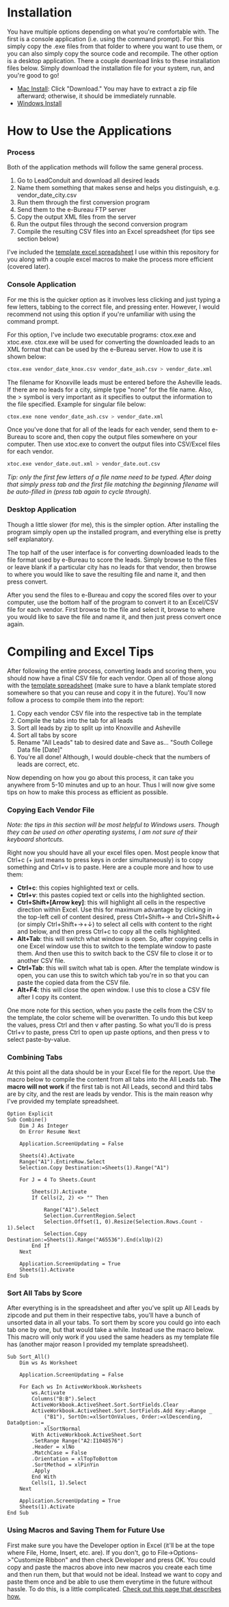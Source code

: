 Installation
=============

You have multiple options depending on what you're comfortable with. The first
is a console application (i.e. using the command prompt). For this simply copy
the .exe files from that folder to where you want to use them, or you can also
simply copy the source code and recompile. The other option is a desktop
application. There a couple download links to these installation files below.
Simply download the installation file for your system, run, and you're good to go!

- [Mac Install](https://app.box.com/leadconverisoncraft-mac "Install Lead Conversion for Mac OS X"): Click "Download." You may have to extract a zip file afterward; otherwise, it should be immediately runnable.
- [Windows Install](https://github.com/twlamere/Lead_Conversion_Craft/raw/master/desktop_app/LeadConversionInstaller.exe "Install Lead Converstion for Windows")



How to Use the Applications
=============================

### Process

Both of the application methods will follow the same general process.

1. Go to LeadConduit and download all desired leads
2. Name them something that makes sense and helps you distinguish, e.g. vendor_date_city.csv
3. Run them through the first conversion program
4. Send them to the e-Bureau FTP server
5. Copy the output XML files from the server
6. Run the output files through the second conversion program
7. Compile the resulting CSV files into an Excel spreadsheet (for tips see section below)

I've included the [template excel spreadsheet](https://github.com/twlamere/Lead_Conversion_Craft/raw/master/South%20College%20Data%20file%20Month%20dd.xlsx "Excel Template") I use within this repository for you
along with a couple excel macros to make the process more efficient (covered later).

### Console Application

For me this is the quicker option as it involves less clicking and just typing
a few letters, tabbing to the correct file, and pressing enter. However, I 
would recommend not using this option if you're unfamiliar with using the 
command prompt.

For this option, I've include two executable programs: ctox.exe and xtoc.exe. ctox.exe 
will be used for converting the downloaded leads to an XML format that can be used
by the e-Bureau server. How to use it is shown below:

```bash
ctox.exe vendor_date_knox.csv vendor_date_ash.csv > vendor_date.xml
```

The filename for Knoxville leads must be entered before the Asheville leads. If there are
no leads for a city, simple type "none" for the file name. Also, the > symbol is very important
as it specifies to output the information to the file specified. Example for singular file below:

```bash
ctox.exe none vendor_date_ash.csv > vendor_date.xml
```

Once you've done that for all of the leads for each vender, send them to e-Bureau to score 
and, then copy the output files somewhere on your computer. Then use xtoc.exe to convert the output files into 
CSV/Excel files for each vendor.

```bash
xtoc.exe vendor_date.out.xml > vendor_date.out.csv
```

*Tip: only the first few letters of a file name need to be typed. After doing that simply press tab 
and the first file matching the beginning filename will be auto-filled in (press tab again to cycle through).*

### Desktop Application

Though a little slower (for me), this is the simpler option. After installing the program simply
open up the installed program, and everything else is pretty self explanatory. 

The top half of the user interface is for converting downloaded leads to the 
file format used by e-Bureau to score the leads. Simply browse to the files or 
leave blank if a particular city has no leads for that vendor, then browse to 
where you would like to save the resulting file and name it, and then press
convert.

After you send the files to e-Bureau and copy the scored files over to your computer,
use the bottom half of the program to convert it to an Excel/CSV file for each vendor. First browse
to the file and select it, browse to where you would like to save the file and name it, 
and then just press convert once again.


Compiling and Excel Tips
===========================

After following the entire process, converting leads and scoring them, you should
now have a final CSV file for each vendor. Open all of those along with the [template
spreadsheet](https://github.com/twlamere/Lead_Conversion_Craft/raw/master/South%20College%20Data%20file%20Month%20dd.xlsx "Excel Template") (make sure to have a blank template stored somewhere so 
that you can reuse and copy it in the future). You'll now follow a process to compile
them into the report:

1. Copy each vendor CSV file into the respective tab in the template
2. Compile the tabs into the tab for all leads
3. Sort all leads by zip to split up into Knoxville and Asheville
4. Sort all tabs by score
5. Rename "All Leads" tab to desired date and Save as... "South College Data file [Date]"
6. You're all done! Although, I would double-check that the numbers of leads are correct, etc.

Now depending on how you go about this process, it can take you anywhere from 5-10 
minutes and up to an hour. Thus I will now give some tips on how to make this
process as efficient as possible.

### Copying Each Vendor File

*Note: the tips in this section will be most helpful to Windows users. Though they can
be used on other operating systems, I am not sure of their keyboard shortcuts.*

Right now you should have all your excel files open. Most people know that Ctrl+c 
(+ just means to press keys in order simultaneously) is to copy something and 
Ctrl+v is to paste. Here are a couple more and how to use them:

- **Ctrl+c**: this copies highlighted text or cells.
- **Ctrl+v**: this pastes copied text or cells into the highlighted section.
- **Ctrl+Shift+[Arrow key]**: this will highlight all cells in the respective direction
within Excel. Use this for maximum advantage by clicking in the top-left cell of content
desired, press Ctrl+Shift+→ and Ctrl+Shift+↓ (or simply Ctrl+Shift+→+↓) to select all cells
with content to the right and below, and then press Ctrl+c to copy all the cells highlighted.
- **Alt+Tab**: this will switch what window is open. So, after copying cells in one Excel window
use this to switch to the template window to paste them. And then use this to switch back
to the CSV file to close it or to another CSV file.
- **Ctrl+Tab**: this will switch what tab is open. After the template window is open, you can
use this to switch which tab you're in so that you can paste the copied data from the CSV file.
- **Alt+F4**: this will close the open window. I use this to close a CSV file after I copy its
content.

One more note for this section, when you paste the cells from the CSV to the template,
the color scheme will be overwritten. To undo this but keep the values, press Ctrl and then v
after pasting. So what you'll do is press Ctrl+v to paste, press Ctrl to open up paste options, 
and then press v to select paste-by-value.

### Combining Tabs

At this point all the data should be in your Excel file for the report. Use the macro below 
to compile the content from all tabs into the All Leads tab. **The macro will not work** if 
the first tab is not All Leads, second and third tabs are by city, and the rest are leads 
by vendor. This is the main reason why I've provided my template spreadsheet.

```vba
Option Explicit
Sub Combine()
    Dim J As Integer
    On Error Resume Next
    
    Application.ScreenUpdating = False
    
    Sheets(4).Activate
    Range("A1").EntireRow.Select
    Selection.Copy Destination:=Sheets(1).Range("A1")
    
    For J = 4 To Sheets.Count
    
        Sheets(J).Activate
        If Cells(2, 2) <> "" Then
        
            Range("A1").Select
            Selection.CurrentRegion.Select
            Selection.Offset(1, 0).Resize(Selection.Rows.Count - 1).Select
            Selection.Copy Destination:=Sheets(1).Range("A65536").End(xlUp)(2)
        End If
    Next
    
    Application.ScreenUpdating = True
    Sheets(1).Activate
End Sub
```

### Sort All Tabs by Score

After everything is in the spreadsheet and after you've split up All Leads by zipcode
and put them in their respective tabs, you'll have a bunch of unsorted data in all your
tabs. To sort them by score you could go into each tab one by one, but that would take
a while. Instead use the macro below. This macro will only work if you used the same
headers as my template file has (another major reason I provided my template spreadsheet).

```vba
Sub Sort_All()
    Dim ws As Worksheet
    
    Application.ScreenUpdating = False
    
    For Each ws In ActiveWorkbook.Worksheets
        ws.Activate
        Columns("B:B").Select
        ActiveWorkbook.ActiveSheet.Sort.SortFields.Clear
        ActiveWorkbook.ActiveSheet.Sort.SortFields.Add Key:=Range _
            ("B1"), SortOn:=xlSortOnValues, Order:=xlDescending, DataOption:= _
            xlSortNormal
        With ActiveWorkbook.ActiveSheet.Sort
        .SetRange Range("A2:I1048576")
        .Header = xlNo
        .MatchCase = False
        .Orientation = xlTopToBottom
        .SortMethod = xlPinYin
        .Apply
        End With
        Cells(1, 1).Select
    Next
    
    Application.ScreenUpdating = True
    Sheets(1).Activate
End Sub
```

### Using Macros and Saving Them for Future Use

First make sure you have the Developer option in Excel (it'll be at the tope where File,
Home, Insert, etc. are). If you don't, go to File->Options->"Customize Ribbon" and then 
check Developer and press OK. You could copy and paste the macros above into new macros
you create each time and then run them, but that would not be ideal. Instead we want
to copy and paste them once and be able to use them everytime in the future without hassle.
To do this, is a little complicated. [Check out this page that describes how.](https://support.office.com/en-ca/article/Copy-your-macros-to-a-Personal-Macro-Workbook-aa439b90-f836-4381-97f0-6e4c3f5ee566 "Save Macros for Future Use")